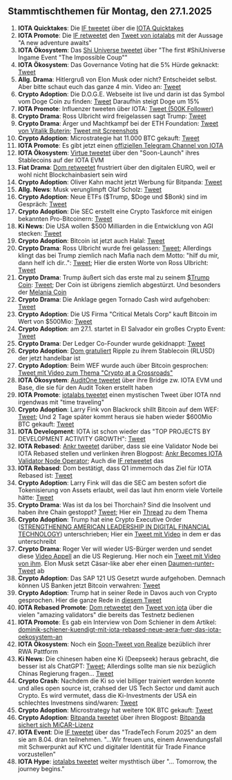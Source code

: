 ## Stammtischthemen für Montag, den 27.1.2025

1. **IOTA Quicktakes**: Die [IF tweetet](https://x.com/iota/status/1881643072733257850) über die [IOTA Quicktakes](https://x.com/iota/status/1881643072733257850)
2. **IOTA Promote**: Die [IF retweetet](https://x.com/iota/status/1881612804702228571) den [Tweet von iotalabs](https://x.com/iotalabs_/status/1881356039561322984) mit der Aussage "A new adventure awaits"
3. **IOTA Ökosystem**: Das [Shi Universe tweetet](https://x.com/Shiuniverse/status/1881615487408193573) über "The first #ShiUniverse Ingame Event "The Impossible Coup""
4. **IOTA Ökosystem**: Das Governance Voting hat die 5% Hürde geknackt: [Tweet](https://x.com/Dr_Electron/status/1881507297337417955)
5. **Allg. Drama**: Hitlergruß von Elon Musk oder nicht? Entscheidet selbst. Aber bitte schaut euch das ganze 4 min. Video an: [Tweet](https://x.com/cb_doge/status/1881432866376368511)
6. **Crypto Adoption**: Die D.O.G.E. Webseite ist live und darin ist das Symbol vom Doge Coin zu finden: [Tweet](https://x.com/FurkanCCTV/status/1881665986392387981) Daraufhin steigt Doge um 15%
7. **IOTA Promote**: Influenzer tweeten über IOTA: [Tweet (500K Follower)](https://x.com/AltCryptoGems/status/1881664728751321190)
8. **Crypto Drama**: Ross Ulbricht wird freigelassen sagt Trump: [Tweet](https://x.com/MLiamMcCollum/status/1881534687174410282)
9. **Crypto Drama**: Ärger und Machtkampf bei der ETH Foundation: [Tweet von Vitalik Buterin](https://x.com/VitalikButerin/status/1881680518934384676); [Tweet mit Screenshots](https://x.com/bitcoinfool/status/1881727869795393901)
10. **Crypto Adoption**: Microstrategie hat 11.000 BTC gekauft: [Tweet](https://x.com/saylor/status/1881688755096174607)
11. **IOTA Promote**: Es gibt jetzt einen [offiziellen Telegram Channel von IOTA](https://t.co/tMfeIt9BYg)
12. **IOTA Ökosystem**: [Virtue tweetet](https://x.com/Virtue_Money/status/1881707371623223324) über den "Soon-Launch" ihres Stablecoins auf der IOTA EVM
13. **Fiat Drama**: [Dom retweetet](https://x.com/DomSchiener/status/1883077176234234024) frustriert über den digitalen EURO, weil er wohl nicht Blockchainbasiert sein wird
14. **Crypto Adoption**: Oliver Kahn macht jetzt Werbung für Bitpanda: [Tweet](https://x.com/OliverKahn/status/1881679452721094811)
15. **Allg. News**: Musk verunglimpft Olaf Scholz: [Tweet](https://x.com/elonmusk/status/1881707490762731984)
16. **Crypto Adoption**: Neue ETFs ($Trump, $Doge und $Bonk) sind im Gespräch: [Tweet](https://x.com/Cointelegraph/status/1881715639540445384)
17. **Crypto Adoption**: Die SEC erstellt eine Crypto Taskforce mit einigen bekannten Pro-Bitcoinern: [Tweet](https://x.com/FurkanCCTV/status/1881761678880338300)
18. **Ki News**: Die USA wollen $500 Milliarden in die Entwicklung von AGI stecken: [Tweet](https://x.com/ai_for_success/status/1881887921156005947)
19. **Crypto Adoption**: Bitcoin ist jetzt auch Halal: [Tweet](https://x.com/IvanOnTech/status/1882063745796780471)
20. **Crypto Drama**: Ross Ulbricht wurde frei gelassen: [Tweet](https://x.com/BitcoinMagazine/status/1881925811617546586); Allerdings klingt das bei Trump ziemlich nach Mafia nach dem Motto: "hilf du mir, dann helf ich dir..": [Tweet](https://x.com/TrumpDailyPosts/status/1881856567684817230); Hier die ersten Worte von Ross Ulbricht: [Tweet](https://x.com/BitcoinMagazine/status/1882613961448997085)
21. **Crypto Drama**: Trump äußert sich das erste mal zu seinem [$Trump Coin](https://coinmarketcap.com/de/currencies/official-trump/): [Tweet](https://x.com/AltcoinDailyio/status/1881843981417595040); Der Coin ist übrigens ziemlich abgestürzt. Und besonders der [Melania Coin](https://coinmarketcap.com/de/currencies/melania-meme/)
22. **Crypto Drama**: Die Anklage gegen Tornado Cash wird aufgehoben: [Tweet](https://x.com/Ashcryptoreal/status/1882008446285103482)
23. **Crypto Adoption**: Die US Firma "Critical Metals Corp" kauft Bitcoin im Wert von $500Mio: [Tweet](https://x.com/Saylorsatsire/status/1881790844271026418)
24. **Crypto Adoption**: am 27.1. startet in El Salvador ein großes Crypto Event: [Tweet](https://x.com/bitcoinlfgo/status/1881716469559410833)
25. **Crypto Drama**: Der Ledger Co-Founder wurde gekidnappt: [Tweet](https://x.com/0xLouisT/status/1882711063306666287)
26. **Crypto Adoption**: [Dom gratuliert](https://x.com/DomSchiener/status/1869049725997265285) Ripple zu ihrem Stablecoin (RLUSD) der jetzt handelbar ist
27. **Crypto Adoption**: Beim WEF wurde auch über Bitcoin gesprochen: [Tweet mit Video zum Thema "Crypto at a Crossroads"](https://x.com/wef/status/1881672639842005307)
28. **IOTA Ökosystem**: [AuditOne tweetet](https://x.com/AuditOne_DAO/status/1882080971367018679) über ihre Bridge zw. IOTA EVM und Base, die sie für den Audit Token erstellt haben
29. **IOTA Promote**: [iotalabs tweetet](https://x.com/iotalabs_/status/1882080794459382113) einen mystischen Tweet über IOTA nnd irgendwas mit "time traveling"
30. **Crypto Adoption**: Larry Fink von Blackrock shillt Bitcoin auf dem WEF: [Tweet](https://x.com/WatcherGuru/status/1882100507180953764); Und 2 Tage später kommt heraus sie haben wieder $600Mio BTC gekauft: [Tweet](https://x.com/Ashcryptoreal/status/1882129529638117511)
31. **IOTA Development**: IOTA ist schon wieder das "TOP PROJECTS BY DEVELOPMENT ACTIVITY GROWTH": [Tweet](https://x.com/chain_broker/status/1882100914535682391)
32. **IOTA Rebased**: [Ankr tweetet](https://x.com/ankr/status/1882119936157655048) darüber, dass sie eine Validator Node bei IOTA Rebased stellen und verlinken ihren Blogpost: [Ankr Becomes IOTA Validator Node Operator](https://www.ankr.com/blog/ankr-becomes-iota-validator-node-operator/); Auch die [IF retweetet](https://x.com/iota/status/1882139410642174188) das
33. **IOTA Rebased**: Dom bestätigt, dass Q1 immernoch das Ziel für IOTA Rebased ist: [Tweet](https://x.com/DomSchiener/status/1882092412828635602)
34. **Crypto Adoption**: Larry Fink will das die SEC am besten sofort die Tokenisierung von Assets erlaubt, weil das laut ihm enorm viele Vorteile hätte: [Tweet](https://x.com/BTC_Archive/status/1882427030060552650)
35. **Crypto Drama**: Was ist da los bei Thorchain? Sind die Insolvent und haben ihre Chain gestoppt? [Tweet](https://x.com/hosseeb/status/1882628227920965748); Hier ein [Thread](https://x.com/1984_is_today/status/1882616341926162653) zu dem Thema
36. **Crypto Adoption**: Trump hat eine Crypto Executive Order ([STRENGTHENING AMERICAN LEADERSHIP IN DIGITAL FINANCIAL TECHNOLOGY](https://www.whitehouse.gov/presidential-actions/2025/01/strengthening-american-leadership-in-digital-financial-technology/)) unterschrieben; Hier ein [Tweet mit Video](https://x.com/MMCrypto/status/1882539376137404493?t=LKKAXO3ug7owLhchpBb3MQ&s=19) in dem er das unterschreibt
37. **Crypto Drama**: Roger Ver will wieder US-Bürger werden und sendet diese [Video Appell](https://x.com/AltcoinDailyio/status/1883571994228031706) an die US Regierung. Hier noch ein [Tweet mit Video von ihm](https://x.com/rogerkver/status/1883872905433579941). Elon Musk setzt Cäsar-like aber eher einen [Daumen-runter-Tweet](https://x.com/elonmusk/status/1883408063694254415) ab
38. **Crypto Adoption**: Das SAP 121 US Gesetzt wurde aufgehoben. Demnach können US Banken jetzt Bitcoin verwahren: [Tweet](https://x.com/saylor/status/1882565582870270241)
39. **Crypto Adoption**: Trump hat in seiner Rede in Davos auch von Crypto gesprochen. Hier die ganze Rede in [diesem Tweet](https://x.com/BGatesIsaPyscho/status/1882504368097988706)
40. **IOTA Rebased Promote**: [Dom retweetet](https://x.com/DomSchiener/status/1882798167479218328) den [Tweet von iota](https://x.com/iota/status/1882790465705046384) über die vielen "amazing validators" die bereits das Testnetz bedienen
41. **IOTA Promote**: Es gab ein Interview von Dom Schiener in dem Artikel: [dominik-schiener-kuendigt-mit-iota-rebased-neue-aera-fuer-das-iota-oekosystem-an](https://kryptorevolution.de/dominik-schiener-kuendigt-mit-iota-rebased-neue-aera-fuer-das-iota-oekosystem-an/?feed_id=2167&_unique_id=67964856b9816)
42. **IOTA Ökosystem**: Noch ein [Soon-Tweet von Realize](https://x.com/realizefinance/status/1882732056318472325) bezüblich ihrer RWA Pattform
43. **Ki News**: Die chinesen haben eine Ki (Deepseek) heraus gebracht, die besser ist als ChatGPT: [Tweet](https://x.com/CodeByPoonam/status/1883175938613207134); Allerdings sollte man sie nix bezüglich Chinas Regierung fragen... [Tweet](https://x.com/rohanpaul_ai/status/1883601254318039148)
44. **Crypto Crash**: Nachdem die Ki so viel billiger trainiert werden konnte und alles open source ist, crahsed der US Tech Sector und damit auch Crypto. Es wird vermutet, dass die Ki-Investments der USA ein schlechtes Investmens sind/waren: [Tweet](https://x.com/KobeissiLetter/status/1883645592569593881)
45. **Crypto Adoption**: Microstrategy hat weitere 10K BTC gekauft: [Tweet](https://x.com/saylor/status/1883848242376650840)
46. **Crypto Adoption**: [Bitpanda tweetet](https://x.com/Bitpanda/status/1883820575178539127) über ihren Blogpost: [Bitpanda sichert sich MiCAR-Lizenz](https://blog.bitpanda.com/de/bitpanda-sichert-sich-micar-lizenz)
47. **IOTA Event**: Die [IF tweetet](https://x.com/iota/status/1883823442023092352) über das "TradeTech Forum 2025" an dem sie am 8.04. dran teilnehmen. "...Wir freuen uns, einem Anwendungsfall mit Schwerpunkt auf KYC und digitaler Identität für Trade Finance vorzustellen"
48. **IOTA Hype**: [iotalabs tweetet](https://x.com/iotalabs_/status/1883892756919046597) weiter mysthtisch über "... Tomorrow, the journey begins."
